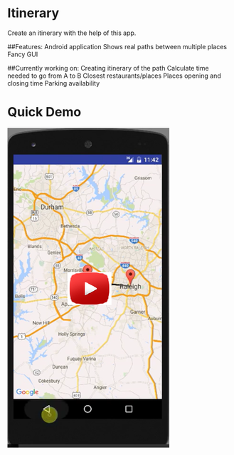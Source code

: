 # Itinerary

Create an itinerary with the help of this app.

##Features:
Android application
Shows real paths between multiple places
Fancy GUI

##Currently working on:
Creating itinerary of the path
Calculate time needed to go from A to B
Closest restaurants/places
Places opening and closing time
Parking availability


# Quick Demo
[![ScreenShot](https://github.com/arnabsaha1011/mypackse/blob/master/Solution3/Itinerary/screenshots/version%201.0.png)](https://www.youtube.com/watch?v=Xr5GIIHF4_o)
